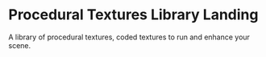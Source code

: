 # Procedural Textures Library Landing
A library of procedural textures, coded textures to run and enhance your scene.